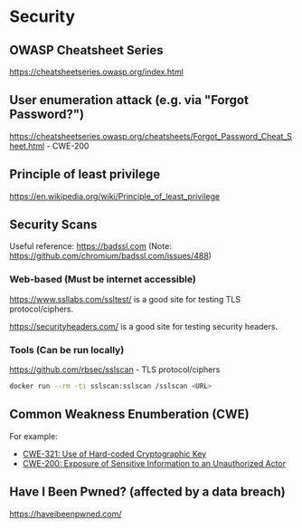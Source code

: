 # Security

## OWASP Cheatsheet Series

   https://cheatsheetseries.owasp.org/index.html

## User enumeration attack (e.g. via "Forgot Password?")

   https://cheatsheetseries.owasp.org/cheatsheets/Forgot_Password_Cheat_Sheet.html - CWE-200

## Principle of least privilege

   https://en.wikipedia.org/wiki/Principle_of_least_privilege

## Security Scans

Useful reference: https://badssl.com  (Note: https://github.com/chromium/badssl.com/issues/488)

### Web-based (Must be internet accessible)

https://www.ssllabs.com/ssltest/ is a good site for testing TLS protocol/ciphers.

https://securityheaders.com/ is a good site for testing security headers.

### Tools (Can be run locally)

https://github.com/rbsec/sslscan - TLS protocol/ciphers
```bash
docker run --rm -ti sslscan:sslscan /sslscan <URL>
```


## Common Weakness Enumberation (CWE)

For example:
- [CWE-321: Use of Hard-coded Cryptographic Key](https://cwe.mitre.org/data/definitions/321.html )
- [CWE-200: Exposure of Sensitive Information to an Unauthorized Actor](https://cwe.mitre.org/data/definitions/200.html)

## Have I Been Pwned? (affected by a data breach)

https://haveibeenpwned.com/
